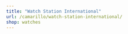 ```yaml
---
title: "Watch Station International"
url: /camarillo/watch-station-international/
shop: watches
---
```

